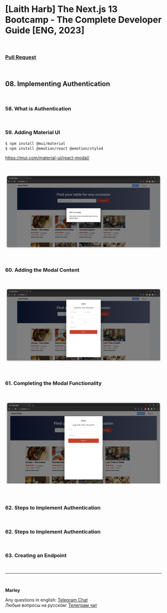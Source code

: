 # [Laith Harb] The Next.js 13 Bootcamp - The Complete Developer Guide [ENG, 2023]

<br/>

### [Pull Request](https://github.com/webmakaka/The-Next.js-13-Bootcamp-The-Complete-Developer-Guide/pull/7)

<br/>

## 08. Implementing Authentication

<br/>

### 58. What is Authentication

<br/>

### 59. Adding Material UI

```
$ npm install @mui/material
$ npm install @emotion/react @emotion/styled
```

https://mui.com/material-ui/react-modal/

<br/>

![Application](/img/pic-ch08-img01.png?raw=true)

<br/>

### 60. Adding the Modal Content

<br/>

![Application](/img/pic-ch08-img02.png?raw=true)

<br/>

### 61. Completing the Modal Functionality

<br/>

![Application](/img/pic-ch08-img03.png?raw=true)

<br/>

### 62. Steps to Implement Authentication

<br/>

### 62. Steps to Implement Authentication

<br/>

### 63. Creating an Endpoint

<br/>

---

<br/>

**Marley**

Any questions in english: <a href="https://jsdev.org/chat/">Telegram Chat</a>  
Любые вопросы на русском: <a href="https://jsdev.ru/chat/">Телеграм чат</a>
